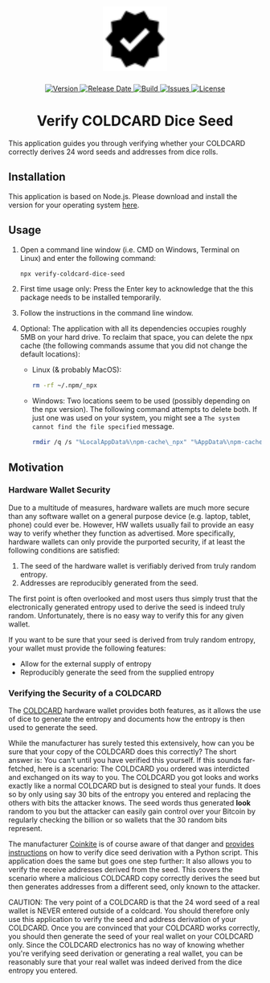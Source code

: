 <h1 align="center">
  <img width="128" src="https://raw.githubusercontent.com/andreashuber69/verify-coldcard-dice-seed/master/doc/icon.svg?sanitize=true">
</h1>
<p align="center">
  <a href="https://github.com/andreashuber69/verify-coldcard-dice-seed/releases/latest">
    <img src="https://img.shields.io/github/release/andreashuber69/verify-coldcard-dice-seed.svg" alt="Version">
  </a>
  <a href="https://github.com/andreashuber69/verify-coldcard-dice-seed/releases/latest">
    <img src="https://img.shields.io/github/release-date/andreashuber69/verify-coldcard-dice-seed.svg" alt="Release Date">
  </a>
  <a href="https://travis-ci.com/andreashuber69/verify-coldcard-dice-seed">
    <img src="https://travis-ci.com/andreashuber69/verify-coldcard-dice-seed.svg?branch=master" alt="Build">
  </a>
  <a href="https://github.com/andreashuber69/verify-coldcard-dice-seed/issues">
    <img src="https://img.shields.io/github/issues-raw/andreashuber69/verify-coldcard-dice-seed.svg" alt="Issues">
  </a>
  <a href="https://github.com/andreashuber69/verify-coldcard-dice-seed/blob/master/LICENSE">
    <img src="https://img.shields.io/github/license/andreashuber69/verify-coldcard-dice-seed.svg" alt="License">
  </a>
</p>

<h1 align="center">Verify COLDCARD Dice Seed</h1>

This application guides you through verifying whether your COLDCARD correctly derives 24 word seeds and addresses from
dice rolls.

## Installation

This application is based on Node.js. Please download and install the version for your operating system
[here](https://nodejs.org/en/download/).

## Usage

1. Open a command line window (i.e. CMD on Windows, Terminal on Linux) and enter the following command:

   ``` bash
   npx verify-coldcard-dice-seed
   ```

2. First time usage only: Press the Enter key to acknowledge that the this package needs to be installed temporarily.

3. Follow the instructions in the command line window.

4. Optional: The application with all its dependencies occupies roughly 5MB on your hard drive. To reclaim that space,
   you can delete the npx cache (the following commands assume that you did not change the default locations):
   - Linux (& probably MacOS):

     ``` bash
     rm -rf ~/.npm/_npx
     ```

   - Windows:
     Two locations seem to be used (possibly depending on the npx version). The following command attempts to delete
     both. If just one was used on your system, you might see a `The system cannot find the file specified` message.

     ``` bash
     rmdir /q /s "%LocalAppData%\npm-cache\_npx" "%AppData%\npm-cache\_npx"
     ```

## Motivation

### Hardware Wallet Security

Due to a multitude of measures, hardware wallets are much more secure than any software wallet on a general purpose
device (e.g. laptop, tablet, phone) could ever be. However, HW wallets usually fail to provide an easy way to verify
whether they function as advertised. More specifically, hardware wallets can only provide the purported security, if at
least the following conditions are satisfied:

1. The seed of the hardware wallet is verifiably derived from truly random entropy.
2. Addresses are reproducibly generated from the seed.

The first point is often overlooked and most users thus simply trust that the electronically generated entropy used to
derive the seed is indeed truly random. Unfortunately, there is no easy way to verify this for any given wallet.

If you want to be sure that your seed is derived from truly random entropy, your wallet must provide the following
features:

- Allow for the external supply of entropy
- Reproducibly generate the seed from the supplied entropy

### Verifying the Security of a COLDCARD

The [COLDCARD](https://coldcardwallet.com/) hardware wallet provides both features, as it allows the use of dice to
generate the entropy and documents how the entropy is then used to generate the seed.

While the manufacturer has surely tested this extensively, how can you be sure that your copy of the COLDCARD does this
correctly? The short answer is: You can't until you have verified this yourself. If this sounds far-fetched, here is a
scenario: The COLDCARD you ordered was interdicted and exchanged on its way to you. The COLDCARD you got looks and works
exactly like a normal COLDCARD but is designed to steal your funds. It does so by only using say 30 bits of the entropy
you entered and replacing the others with bits the attacker knows. The seed words thus generated **look** random to you
but the attacker can easily gain control over your Bitcoin by regularly checking the billion or so wallets that the 30
random bits represent.

The manufacturer [Coinkite](https://coinkite.com) is of course aware of that danger and
[provides instructions](https://coldcardwallet.com/docs/verifying-dice-roll-math) on how to verify dice seed derivation
with a Python script. This application does the same but goes one step further: It also allows you to verify the receive
addresses derived from the seed. This covers the scenario where a malicious COLDCARD copy correctly derives the seed but
then generates addresses from a different seed, only known to the attacker.

CAUTION: The very point of a COLDCARD is that the 24 word seed of a real wallet is NEVER entered outside of a coldcard.
You should therefore only use this application to verify the seed and address derivation of your COLDCARD. Once you
are convinced that your COLDCARD works correctly, you should then generate the seed of your real wallet on your COLDCARD
only. Since the COLDCARD electronics has no way of knowing whether you're verifying seed derivation or generating a real
wallet, you can be reasonably sure that your real wallet was indeed derived from the dice entropy you entered.
